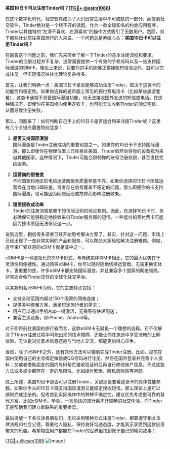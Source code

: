 **美国10日卡可以注册Tinder吗？[[TG💪+ @esim1088](https://t.me/s/esim1088)]**

在这个数字化时代，社交软件成为了人们日常生活中不可或缺的一部分。而提到社交软件，Tinder绝对是一个绕不开的话题。作为一款全球知名的约会应用程序，Tinder以其独特的“左滑不喜欢、右滑喜欢”的操作方式吸引了无数用户。然而，对于那些计划前往美国旅行的人来说，一个问题总是萦绕心头：**美国10日卡可以注册Tinder吗？**

在回答这个问题之前，我们先来简单了解一下Tinder的基本注册流程和要求。Tinder的注册过程并不复杂，通常需要提供一个有效的手机号码以及一张支持国际漫游的SIM卡。理论上来说，只要你的手机能够正常接收短信验证码，就可以完成注册。但实际情况往往比理论复杂得多。

首先，让我们明确一点：美国10日卡是否能够成功注册Tinder，取决于这张卡的功能性和稳定性。如果你选择的是市面上常见的预付费电话卡（比如某些旅游套餐），这类卡通常不具备国际漫游功能，也无法接收国外发送的短信或电话。在这种情况下，即使你在美国境内使用这张卡，也可能无法收到Tinder的验证短信，从而导致注册失败。

那么，问题来了：如何判断自己手上的10日卡是否适合用来注册Tinder呢？这里有几个关键点需要特别注意：

1. **是否支持国际漫游**  
   国际漫游是Tinder注册成功的重要前提之一。如果你的10日卡不支持国际漫游，那么即使你在物理位置上已经身处美国，Tinder依然会将你的设备视为来自其他国家。这种情况下，Tinder可能会限制你的账号注册权限，甚至直接拒绝服务。

2. **运营商的信誉度**  
   不同国家和地区的电信运营商服务质量参差不齐。如果你选择的10日卡所属运营商在当地口碑较差，或者存在信号覆盖不稳定的问题，那么即便你的卡支持国际漫游，也可能因为网络延迟或故障而影响注册效果。

3. **短信接收成功率**  
   Tinder的注册流程依赖于短信验证码的验证机制。因此，在选择10日卡时，务必确保它能够稳定地接收来自Tinder服务器的短信。一些低价的预付费卡可能因为技术原因无法保证这一点。

说到这里，相信很多读者已经开始思考解决方案了。其实，针对这一问题，市场上已经出现了一些非常实用的产品和服务，可以帮助大家轻松解决注册难题。例如，近年来广受欢迎的eSIM卡就是其中之一。

eSIM卡是一种虚拟化的SIM卡形式，与传统实体SIM卡相比，它的最大优势在于灵活性和便捷性。通过购买eSIM卡，你可以随时随地切换运营商，无需更换实体卡。更重要的是，许多eSIM卡都支持国际漫游，并且兼容多个国家的网络频段，非常适合像Tinder这样的全球化社交平台。

以某款知名eSIM卡为例，它的主要特点包括：
- 支持全球范围内超过150个国家的网络连接；
- 提供多种套餐方案，满足短途旅行者的需求；
- 用户可以通过手机App一键激活，无需等待快递配送；
- 兼容主流设备，如iPhone、Android等。

对于即将前往美国的旅行者而言，这款eSIM卡无疑是一个理想的选择。它不仅解决了Tinder注册过程中可能出现的技术障碍，还能让你在旅途中享受流畅的上网体验。无论是浏览景点信息还是与当地人交流，都能更加得心应手。

当然，除了eSIM卡之外，还有其他方法可以辅助完成Tinder注册。比如，提前在国内使用自己的主号绑定微信或QQ号码进行注册，然后在国外登录并完善个人资料；又或者借助朋友的国内号码帮忙接收验证码后再自行修改账户信息。不过这些方法或多或少都存在一定的局限性，比如操作繁琐、隐私风险高等问题。

综上所述，美国10日卡是否可以注册Tinder，关键还是要看这张卡的具体性能参数。如果你手头的10日卡既支持国际漫游又能稳定接收短信，那么理论上是可以顺利完成注册的。但考虑到实际操作中的种种不确定性，建议优先考虑更可靠的替代方案，比如eSIM卡。毕竟，一次愉快的旅行离不开顺畅的社交体验，而Tinder正是帮助我们建立新联系的重要桥梁。

最后提醒一下各位读者朋友们，无论采用哪种方式注册Tinder，都要遵守相关法律法规和社会公德。尊重他人隐私、保持良好沟通态度，才能真正享受到这款应用带来的乐趣。希望每位用户都能在Tinder的世界里找到属于自己的精彩故事！

[[TG💪+ @esim1088](https://t.me/s/esim1088) ![Image](https://i.postimg.cc/4NQfJmqS/Snipaste-2025-05-13-00-14-12.png)]